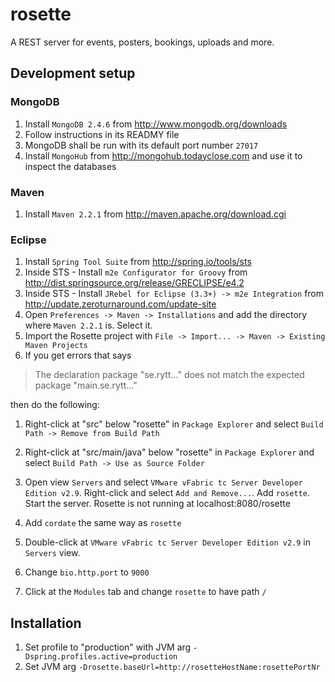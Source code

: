 # rosette

A REST server for events, posters, bookings, uploads and more.


## Development setup

### MongoDB

1. Install `MongoDB 2.4.6` from http://www.mongodb.org/downloads
2. Follow instructions in its READMY file
3. MongoDB shall be run with its default port number `27017`
3. Install `MongoHub` from http://mongohub.todayclose.com and use it to inspect the databases

### Maven

1. Install `Maven 2.2.1` from http://maven.apache.org/download.cgi

### Eclipse

1. Install `Spring Tool Suite` from http://spring.io/tools/sts
2. Inside STS - Install `m2e Configurator for Groovy` from http://dist.springsource.org/release/GRECLIPSE/e4.2
3. Inside STS - Install `JRebel for Eclipse (3.3+) -> m2e Integration` from http://update.zeroturnaround.com/update-site
4. Open `Preferences -> Maven -> Installations` and add the directory where `Maven 2.2.1` is. Select it.
5. Import the Rosette project with `File -> Import... -> Maven -> Existing Maven Projects`
6. If you get errors that says

  > The declaration package "se.rytt..." does not match the expected package "main.se.rytt..."

  then do the following:
  1. Right-click at "src" below "rosette" in `Package Explorer` and select `Build Path -> Remove from Build Path`
  2. Right-click at "src/main/java" below "rosette" in `Package Explorer` and select `Build Path -> Use as Source Folder`
7. Open view `Servers` and select `VMware vFabric tc Server Developer Edition v2.9`. Right-click and select `Add and Remove...`. Add `rosette`. Start the server. Rosette is not running at localhost:8080/rosette

8. Add `cordate` the same way as `rosette`
9. Double-click at `VMware vFabric tc Server Developer Edition v2.9` in `Servers` view.
10. Change `bio.http.port` to `9000`
11. Click at the `Modules` tab and change `rosette` to have path `/`


## Installation

1. Set profile to "production" with JVM arg `-Dspring.profiles.active=production`
2. Set JVM arg `-Drosette.baseUrl=http://rosetteHostName:rosettePortNr`
